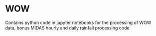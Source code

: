 # WOW
Contains python code in jupyter notebooks for the processing of WOW data, bonus MIDAS hourly and daily rainfall processing code
